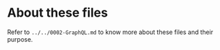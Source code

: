 # About these files

Refer to `../../0002-GraphQL.md` to know more about these files and their purpose.
